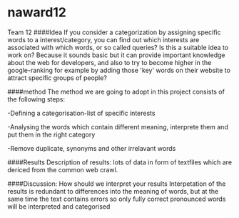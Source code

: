 naward12
========

Team 12
####Idea 
If you consider a categorization by assigning specific words to a interest/category, 
you can find out which interests are associated with which words, or so called queries? 
Is this a suitable idea to work on? Because it sounds basic but it can provide important knowledge about the web 
for developers, and also to try to become higher in the google-ranking 
for example by adding those 'key' words on their website to attract specific groups of people?


####method
The method we are going to adopt in this project consists of the following steps:

-Defining a categorisation-list of specific interests

-Analysing the words which contain different meaning, interprete them and put them in the right category

-Remove duplicate, synonyms and other irrelavant words


####Results
Description of results: lots of data in form of textfiles which are dericed from the common web crawl.

####Discussion: How should we interpret your results
Interpetation of the results is redundant to differences into the meaning of words, but at the same time
the text contains errors so only fully correct pronounced words will be interpreted and categorised
